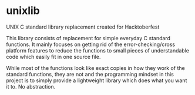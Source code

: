 # unixlib
UNIX C standard library replacement created for Hacktoberfest

This library consists of replacement for simple everyday C standard functions. It mainly focuses on getting rid of the error-checking/cross platform features to reduce the functions to small pieces of understandable code which easily fit in one source file.

While most of the functions look like exact copies in how they work of the standard functions, they are not and the programming mindset in this project is to simply provide a lightweight library which does what you want it to. No abstraction.
